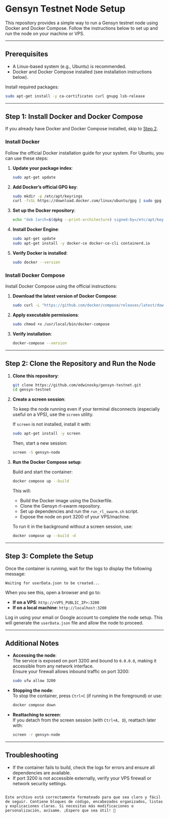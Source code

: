 # Gensyn Testnet Node Setup

This repository provides a simple way to run a Gensyn testnet node using Docker and Docker Compose. Follow the instructions below to set up and run the node on your machine or VPS.

---

## Prerequisites

- A Linux-based system (e.g., Ubuntu) is recommended.
- Docker and Docker Compose installed (see installation instructions below).

Install required packages:
```bash
sudo apt-get install -y ca-certificates curl gnupg lsb-release
```

---

## Step 1: Install Docker and Docker Compose

If you already have Docker and Docker Compose installed, skip to [Step 2](#step-2-clone-the-repository-and-run-the-node).

### Install Docker

Follow the official Docker installation guide for your system. For Ubuntu, you can use these steps:

1. **Update your package index**:
   ```bash
   sudo apt-get update
   ```

2. **Add Docker’s official GPG key**:
   ```bash
   sudo mkdir -p /etc/apt/keyrings
   curl -fsSL https://download.docker.com/linux/ubuntu/gpg | sudo gpg --dearmor -o /etc/apt/keyrings/docker.gpg
   ```

3. **Set up the Docker repository**:
   ```bash
   echo "deb [arch=$(dpkg --print-architecture) signed-by=/etc/apt/keyrings/docker.gpg] https://download.docker.com/linux/ubuntu $(lsb_release -cs) stable" | sudo tee /etc/apt/sources.list.d/docker.list > /dev/null
   ```

4. **Install Docker Engine**:
   ```bash
   sudo apt-get update
   sudo apt-get install -y docker-ce docker-ce-cli containerd.io
   ```

5. **Verify Docker is installed**:
   ```bash
   sudo docker --version
   ```

### Install Docker Compose

Install Docker Compose using the official instructions:

1. **Download the latest version of Docker Compose**:
   ```bash
   sudo curl -L "https://github.com/docker/compose/releases/latest/download/docker-compose-$(uname -s)-$(uname -m)" -o /usr/local/bin/docker-compose
   ```

2. **Apply executable permissions**:
   ```bash
   sudo chmod +x /usr/local/bin/docker-compose
   ```

3. **Verify installation**:
   ```bash
   docker-compose --version
   ```

---

## Step 2: Clone the Repository and Run the Node

1. **Clone this repository**:
   ```bash
   git clone https://github.com/edwinosky/gensyn-testnet.git
   cd gensyn-testnet
   ```

2. **Create a screen session**:

   To keep the node running even if your terminal disconnects (especially useful on a VPS), use the `screen` utility.

   If `screen` is not installed, install it with:
   ```bash
   sudo apt-get install -y screen
   ```

   Then, start a new session:
   ```bash
   screen -S gensyn-node
   ```

3. **Run the Docker Compose setup**:

   Build and start the container:
   ```bash
   docker compose up --build
   ```

   This will:
   - Build the Docker image using the Dockerfile.
   - Clone the Gensyn rl-swarm repository.
   - Set up dependencies and run the `run_rl_swarm.sh` script.
   - Expose the node on port 3200 of your VPS/machine.

   To run it in the background without a screen session, use:
   ```bash
   docker compose up --build -d
   ```

---

## Step 3: Complete the Setup

Once the container is running, wait for the logs to display the following message:
```
Waiting for userData.json to be created...
```

When you see this, open a browser and go to:

- **If on a VPS**: `http://<VPS_PUBLIC_IP>:3200`
- **If on a local machine**: `http://localhost:3200`

Log in using your email or Google account to complete the node setup. This will generate the `userData.json` file and allow the node to proceed.

---

## Additional Notes

- **Accessing the node**:  
  The service is exposed on port 3200 and bound to `0.0.0.0`, making it accessible from any network interface.  
  Ensure your firewall allows inbound traffic on port 3200:
  ```bash
  sudo ufw allow 3200
  ```

- **Stopping the node**:  
  To stop the container, press `Ctrl+C` (if running in the foreground) or use:
  ```bash
  docker compose down
  ```

- **Reattaching to screen**:  
  If you detach from the screen session (with `Ctrl+A, D`), reattach later with:
  ```bash
  screen -r gensyn-node
  ```

---

## Troubleshooting

- If the container fails to build, check the logs for errors and ensure all dependencies are available.
- If port 3200 is not accessible externally, verify your VPS firewall or network security settings.
```

Este archivo está correctamente formateado para que sea claro y fácil de seguir. Contiene bloques de código, encabezados organizados, listas y explicaciones claras. Si necesitas más modificaciones o personalización, avísame. ¡Espero que sea útil! 🚀
